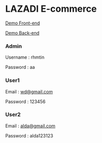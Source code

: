 # LAZADI E-commerce

[Demo Front-end](http://lazadi.000webhostapp.com/)

[Demo Back-end](http://lazadi.000webhostapp.com/login)

### Admin

Username : rhmtin

Password : aa

### User1

Email : wd@gmail.com

Password : 123456

### User2

Email : alda@gmail.com

Password : alda123123
